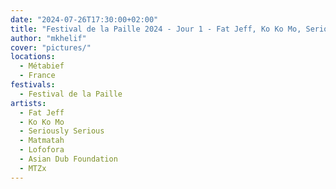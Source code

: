 ```yaml
---
date: "2024-07-26T17:30:00+02:00"
title: "Festival de la Paille 2024 - Jour 1 - Fat Jeff, Ko Ko Mo, Seriously Serious, Matmatah, Lofofora, Asian Dub Foundation, MTZx"
author: "mkhelif"
cover: "pictures/"
locations:
  - Métabief
  - France
festivals:
  - Festival de la Paille
artists:
  - Fat Jeff
  - Ko Ko Mo
  - Seriously Serious
  - Matmatah
  - Lofofora
  - Asian Dub Foundation
  - MTZx
---
```


